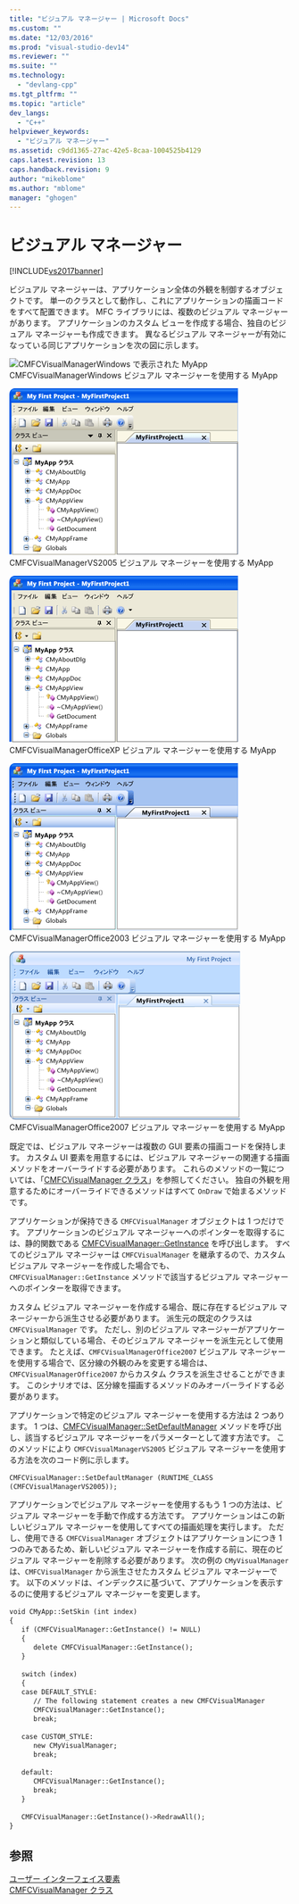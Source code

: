 ```yaml
---
title: "ビジュアル マネージャー | Microsoft Docs"
ms.custom: ""
ms.date: "12/03/2016"
ms.prod: "visual-studio-dev14"
ms.reviewer: ""
ms.suite: ""
ms.technology: 
  - "devlang-cpp"
ms.tgt_pltfrm: ""
ms.topic: "article"
dev_langs: 
  - "C++"
helpviewer_keywords: 
  - "ビジュアル マネージャー"
ms.assetid: c9dd1365-27ac-42e5-8caa-1004525b4129
caps.latest.revision: 13
caps.handback.revision: 9
author: "mikeblome"
ms.author: "mblome"
manager: "ghogen"
---
```

# ビジュアル マネージャー
[!INCLUDE[vs2017banner](../assembler/inline/includes/vs2017banner.md)]

ビジュアル マネージャーは、アプリケーション全体の外観を制御するオブジェクトです。  単一のクラスとして動作し、これにアプリケーションの描画コードをすべて配置できます。  MFC ライブラリには、複数のビジュアル マネージャーがあります。  アプリケーションのカスタム ビューを作成する場合、独自のビジュアル マネージャーも作成できます。  異なるビジュアル マネージャーが有効になっている同じアプリケーションを次の図に示します。  
  
 ![CMFCVisualManagerWindows で表示された MyApp](../Image/VMWindows.png "VMWindows")  
CMFCVisualManagerWindows ビジュアル マネージャーを使用する MyApp  
  
 ![CMFCVisualManagerVS2005 で表示された MyApp](../mfc/media/vmvs2005.png "VMVS2005")  
CMFCVisualManagerVS2005 ビジュアル マネージャーを使用する MyApp  
  
 ![CMFCVisualManagerOfficeXP で表示された MyApp](../mfc/media/vmofficexp.png "VMOfficeXP")  
CMFCVisualManagerOfficeXP ビジュアル マネージャーを使用する MyApp  
  
 ![CMFCVisualManagerOffice2003 で表示された MyApp](../mfc/media/vmoffice2003.png "VMOffice2003")  
CMFCVisualManagerOffice2003 ビジュアル マネージャーを使用する MyApp  
  
 ![CMFCVisualManagerOffice2007 で表示された MyApp](../mfc/media/msoffice2007.png "MSOffice2007")  
CMFCVisualManagerOffice2007 ビジュアル マネージャーを使用する MyApp  
  
 既定では、ビジュアル マネージャーは複数の GUI 要素の描画コードを保持します。  カスタム UI 要素を用意するには、ビジュアル マネージャーの関連する描画メソッドをオーバーライドする必要があります。  これらのメソッドの一覧については、「[CMFCVisualManager クラス](../mfc/reference/cmfcvisualmanager-class.md)」を参照してください。  独自の外観を用意するためにオーバーライドできるメソッドはすべて `OnDraw` で始まるメソッドです。  
  
 アプリケーションが保持できる `CMFCVisualManager` オブジェクトは 1 つだけです。  アプリケーションのビジュアル マネージャーへのポインターを取得するには、静的関数である [CMFCVisualManager::GetInstance](../Topic/CMFCVisualManager::GetInstance.md) を呼び出します。  すべてのビジュアル マネージャーは `CMFCVisualManager` を継承するので、カスタム ビジュアル マネージャーを作成した場合でも、`CMFCVisualManager::GetInstance` メソッドで該当するビジュアル マネージャーへのポインターを取得できます。  
  
 カスタム ビジュアル マネージャーを作成する場合、既に存在するビジュアル マネージャーから派生させる必要があります。  派生元の既定のクラスは `CMFCVisualManager` です。  ただし、別のビジュアル マネージャーがアプリケーションと類似している場合、そのビジュアル マネージャーを派生元として使用できます。  たとえば、`CMFCVisualManagerOffice2007` ビジュアル マネージャーを使用する場合で、区分線の外観のみを変更する場合は、`CMFCVisualManagerOffice2007` からカスタム クラスを派生させることができます。  このシナリオでは、区分線を描画するメソッドのみオーバーライドする必要があります。  
  
 アプリケーションで特定のビジュアル マネージャーを使用する方法は 2 つあります。  1 つは、[CMFCVisualManager::SetDefaultManager](../Topic/CMFCVisualManager::SetDefaultManager.md) メソッドを呼び出し、該当するビジュアル マネージャーをパラメーターとして渡す方法です。  このメソッドにより `CMFCVisualManagerVS2005` ビジュアル マネージャーを使用する方法を次のコード例に示します。  
  
```  
CMFCVisualManager::SetDefaultManager (RUNTIME_CLASS (CMFCVisualManagerVS2005));  
```  
  
 アプリケーションでビジュアル マネージャーを使用するもう 1 つの方法は、ビジュアル マネージャーを手動で作成する方法です。  アプリケーションはこの新しいビジュアル マネージャーを使用してすべての描画処理を実行します。  ただし、使用できる `CMFCVisualManager` オブジェクトはアプリケーションにつき 1 つのみであるため、新しいビジュアル マネージャーを作成する前に、現在のビジュアル マネージャーを削除する必要があります。  次の例の `CMyVisualManager` は、`CMFCVisualManager` から派生させたカスタム ビジュアル マネージャーです。  以下のメソッドは、インデックスに基づいて、アプリケーションを表示するのに使用するビジュアル マネージャーを変更します。  
  
```  
void CMyApp::SetSkin (int index)  
{  
   if (CMFCVisualManager::GetInstance() != NULL)  
   {  
      delete CMFCVisualManager::GetInstance();  
   }  
  
   switch (index)  
   {  
   case DEFAULT_STYLE:  
      // The following statement creates a new CMFCVisualManager  
      CMFCVisualManager::GetInstance();  
      break;  
  
   case CUSTOM_STYLE:  
      new CMyVisualManager;  
      break;  
  
   default:  
      CMFCVisualManager::GetInstance();  
      break;  
   }  
  
   CMFCVisualManager::GetInstance()->RedrawAll();  
}  
```  
  
## 参照  
 [ユーザー インターフェイス要素](../mfc/user-interface-elements-mfc.md)   
 [CMFCVisualManager クラス](../mfc/reference/cmfcvisualmanager-class.md)